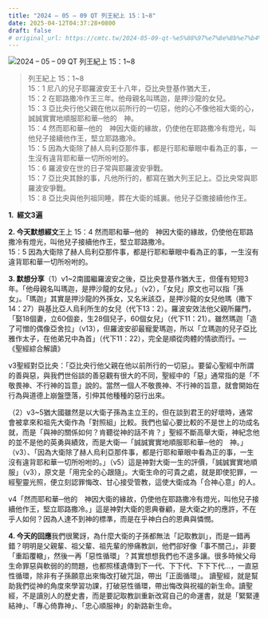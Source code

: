 ```yaml
---
title: "2024 – 05 – 09 QT 列王紀上 15：1~8"
date: 2025-04-12T04:37:28+0800
draft: false
# original_url: https://cmtc.tw/2024-05-09-qt-%e5%88%97%e7%8e%8b%e7%b4%80%e4%b8%8a-15%ef%bc%9a18
---
```


![2024 – 05 – 09 QT 列王紀上 15：1\~8](/images/qt.jpg  "2024 – 05 – 09 QT 列王紀上 15：1\~8")

> 列王紀上 15：1\~8  
> 15：1 尼八的兒子耶羅波安王十八年，亞比央登基作猶大王，  
> 15：2 在耶路撒冷作王三年。他母親名叫瑪迦，是押沙龍的女兒。  
> 15：3 亞比央行他父親在他以前所行的一切惡，他的心不像他祖大衛的心，誠誠實實地順服耶和華─他的　神。  
> 15：4 然而耶和華─他的　神因大衛的緣故，仍使他在耶路撒冷有燈光，叫他兒子接續他作王，堅立耶路撒冷。  
> 15：5 因為大衛除了赫人烏利亞那件事，都是行耶和華眼中看為正的事，一生沒有違背耶和華一切所吩咐的。  
> 15：6 羅波安在世的日子常與耶羅波安爭戰。  
> 15：7 亞比央其餘的事，凡他所行的，都寫在猶大列王記上。亞比央常與耶羅波安爭戰。  
> 15：8 亞比央與他列祖同睡，葬在大衛的城裏。他兒子亞撒接續他作王。

**1.  經文3遍**

**2. 今天默想經文**王上 15：4 然而耶和華─他的　神因大衛的緣故，仍使他在耶路撒冷有燈光，叫他兒子接續他作王，堅立耶路撒冷。  
15：5 因為大衛除了赫人烏利亞那件事，都是行耶和華眼中看為正的事，一生沒有違背耶和華一切所吩咐的。

**3. 默想分享**（1）v1\~2南國繼羅波安之後，亞比央登基作猶大王，但僅有短短3年。「他母親名叫瑪迦，是押沙龍的女兒。」（v2），「女兒」原文也可以指「孫女」。「瑪迦」其實是押沙龍的外孫女，又名米該亞，是押沙龍的女兒他瑪（撒下14：27）與基比亞人烏利所生的女兒（代下13：2）。羅波安效法他父親所羅門，「娶18個妻，立60個妾，生28個兒子，60個女兒」（代下11：21）。雖然瑪迦「造了可憎的偶像亞舍拉」（v13），但羅波安卻最寵愛瑪迦，所以「立瑪迦的兒子亞比雅作太子，在他弟兄中為首」（代下11：22），完全是順從肉體的情欲而行。—《聖經綜合解讀》

v3聖經對亞比央：「亞比央行他父親在他以前所行的一切惡」。要留心聖經中所謂的善與惡，與我們世俗談的善惡觀有很大的不同，聖經中的「惡」通常指的是「不敬畏神、不行神的旨意」說的。當然一個人不敬畏神、不行神的旨意，就會開始在行為與道德上崩盤墮落，引伸其他種種的惡行出來。

（2）v3\~5猶大國雖然是以大衛子孫為主立王的，但在談到君王的好壞時，通常會被拿來和祖先大衛作為「對照組」比較。我們也留心要比較的不是世上的功成名就，而是「與神的關係如何？肯聽從神的話不肯？」聖經不斷高舉大衛，神紀念他的並不是他的英勇與績效，而是大衛—「誠誠實實地順服耶和華─他的　神。」（v3）、「因為大衛除了赫人烏利亞那件事，都是行耶和華眼中看為正的事，一生沒有違背耶和華一切所吩咐的。」（v5）這是神對大衛一生的評價，「誠誠實實地順服」（v3），原文是「用完全的心跟隨」。大衛生命的可貴之處，就是即使犯罪，一經聖靈光照，便立刻認罪悔改、甘心接受管教，這使大衛成為「合神心意」的人。

v4「然而耶和華─他的　神因大衛的緣故，仍使他在耶路撒冷有燈光，叫他兒子接續他作王，堅立耶路撒冷。」這是神對大衛的恩典眷顧，是大衛之約的應許，不在乎人如何？因為人達不到神的標準，而是在乎神白白的恩典與憐憫。

**4. 今天的回應**我們很驚訝，為什麼大衛的子孫都無法「記取教訓」，而是一錯再錯？明明是父親輩、祖父輩、祖先輩的慘痛教訓，他們卻好像「事不關己」，非要「重蹈覆轍」，然後一再「惡性循環」？其實想想我們也不遑多讓。很多時候父母生命罪惡與軟弱的的問題，也都照樣遺傳到下一代、下下代、下下下代…，一直惡性循環，除非有子孫願意出來悔改打破咒詛，帶出「正面循環」。 讀聖經，就是幫助我們從神的角度來學習功課，打破惡性循環，帶出悔改與祝福的新生命。讀聖經，不是讀別人的歷史書，而是要記取教訓重新改寫自己的命運書，就是「緊緊連結神」、「專心倚靠神」、「忠心順服神」的新路新生命。